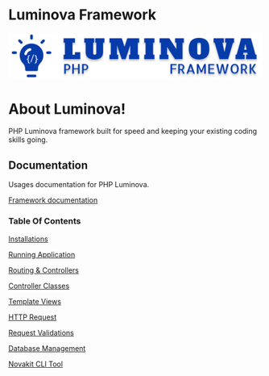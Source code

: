 # Luminova Framework

![Local Image](docs/logo.svg)


# About Luminova!
PHP Luminova framework built for speed and keeping your existing coding skills going.

## Documentation

Usages documentation for PHP Luminova.

[Framework documentation](docs/)

### Table Of Contents

[Installations](docs/INSTALLATION.md)

[Running Application](docs/START.md)

[Routing & Controllers](docs/ROUTING.md)

[Controller Classes](docs/CONTROLLERS.md)

[Template Views](docs/VIEWS.md)

[HTTP Request](docs/REQUEST.md)

[Request Validations](docs/VALIDATION.md)

[Database Management](docs/DATABASE.md)

[Novakit CLI Tool](docs/CLI.md)
